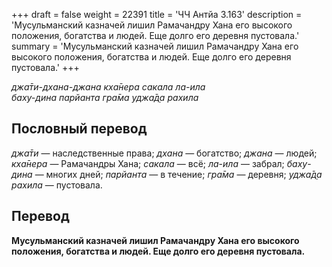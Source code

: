 +++
draft = false
weight = 22391
title = 'ЧЧ Антйа 3.163'
description = 'Мусульманский казначей лишил Рамачандру Хана его высокого положения, богатства и людей. Еще долго его деревня пустовала.'
summary = 'Мусульманский казначей лишил Рамачандру Хана его высокого положения, богатства и людей. Еще долго его деревня пустовала.'
+++

_джа̄ти-дхана-джана кха̄нера сакала ла-ила  
баху-дина парйанта гра̄ма уджа̄д̣а рахила_

## Пословный перевод

_джа̄ти_ — наследственные права; _дхана_ — богатство; _джана_ — людей; _кха̄нера_ — Рамачандры Хана; _сакала_ — всё; _ла_\-_ила_ — забрал; _баху_\-_дина_ — многих дней; _парйанта_ — в течение; _гра̄ма_ — деревня; _уджа̄д̣а_ _рахила_ — пустовала.

## Перевод

**Мусульманский казначей лишил Рамачандру Хана его высокого положения, богатства и людей. Еще долго его деревня пустовала.**

